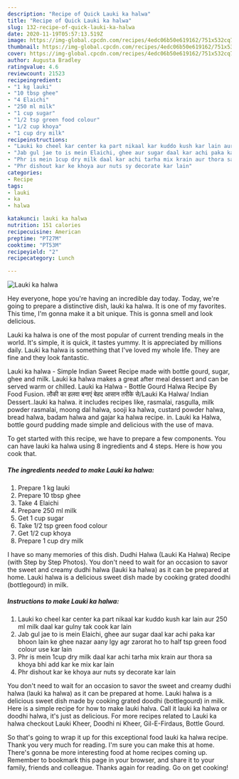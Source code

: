 ```yaml
---
description: "Recipe of Quick Lauki ka halwa"
title: "Recipe of Quick Lauki ka halwa"
slug: 132-recipe-of-quick-lauki-ka-halwa
date: 2020-11-19T05:57:13.519Z
image: https://img-global.cpcdn.com/recipes/4edc06b50e619162/751x532cq70/lauki-ka-halwa-recipe-main-photo.jpg
thumbnail: https://img-global.cpcdn.com/recipes/4edc06b50e619162/751x532cq70/lauki-ka-halwa-recipe-main-photo.jpg
cover: https://img-global.cpcdn.com/recipes/4edc06b50e619162/751x532cq70/lauki-ka-halwa-recipe-main-photo.jpg
author: Augusta Bradley
ratingvalue: 4.6
reviewcount: 21523
recipeingredient:
- "1 kg lauki"
- "10 tbsp ghee"
- "4 Elaichi"
- "250 ml milk"
- "1 cup sugar"
- "1/2 tsp green food colour"
- "1/2 cup khoya"
- "1 cup dry milk"
recipeinstructions:
- "Lauki ko cheel kar center ka part nikaal kar kuddo kush kar lain aur 250 ml milk daal kar gulny tak cook kar lain"
- "Jab gul jae to is mein Elaichi, ghee aur sugar daal kar achi paka kar bhoon lain ke ghee nazar aany lgy agr zarorat ho to half tsp green food colour use kar lain"
- "Phr is mein 1cup dry milk daal kar achi tarha mix krain aur thora sa khoya bhi add kar ke mix kar lain"
- "Phr dishout kar ke khoya aur nuts sy decorate kar lain"
categories:
- Recipe
tags:
- lauki
- ka
- halwa

katakunci: lauki ka halwa 
nutrition: 151 calories
recipecuisine: American
preptime: "PT27M"
cooktime: "PT53M"
recipeyield: "2"
recipecategory: Lunch

---
```



![Lauki ka halwa](https://img-global.cpcdn.com/recipes/4edc06b50e619162/751x532cq70/lauki-ka-halwa-recipe-main-photo.jpg)

Hey everyone, hope you're having an incredible day today. Today, we're going to prepare a distinctive dish, lauki ka halwa. It is one of my favorites. This time, I'm gonna make it a bit unique. This is gonna smell and look delicious.

Lauki ka halwa is one of the most popular of current trending meals in the world. It's simple, it is quick, it tastes yummy. It is appreciated by millions daily. Lauki ka halwa is something that I've loved my whole life. They are fine and they look fantastic.

Lauki ka halwa - Simple Indian Sweet Recipe made with bottle gourd, sugar, ghee and milk. Lauki ka halwa makes a great after meal dessert and can be served warm or chilled. Lauki ka Halwa - Bottle Gourd Halwa Recipe By Food Fusion. लौकी का हलवा बनाएं बेहद आसान तरीके से/Lauki Ka Halwa/ Indian Dessert..lauki ka halwa. it includes recipes like, rasmalai, rasgulla, milk powder rasmalai, moong dal halwa, sooji ka halwa, custard powder halwa, bread halwa, badam halwa and gajar ka halwa recipe. in. Lauki ka Halwa, bottle gourd pudding made simple and delicious with the use of mava.


To get started with this recipe, we have to prepare a few components. You can have lauki ka halwa using 8 ingredients and 4 steps. Here is how you cook that.

<!--inarticleads1-->

##### The ingredients needed to make Lauki ka halwa:

1. Prepare 1 kg lauki
1. Prepare 10 tbsp ghee
1. Take 4 Elaichi
1. Prepare 250 ml milk
1. Get 1 cup sugar
1. Take 1/2 tsp green food colour
1. Get 1/2 cup khoya
1. Prepare 1 cup dry milk


I have so many memories of this dish. Dudhi Halwa (Lauki Ka Halwa) Recipe (with Step by Step Photos). You don&#39;t need to wait for an occasion to savor the sweet and creamy dudhi halwa (lauki ka halwa) as it can be prepared at home. Lauki halwa is a delicious sweet dish made by cooking grated doodhi (bottlegourd) in milk. 

<!--inarticleads2-->

##### Instructions to make Lauki ka halwa:

1. Lauki ko cheel kar center ka part nikaal kar kuddo kush kar lain aur 250 ml milk daal kar gulny tak cook kar lain
1. Jab gul jae to is mein Elaichi, ghee aur sugar daal kar achi paka kar bhoon lain ke ghee nazar aany lgy agr zarorat ho to half tsp green food colour use kar lain
1. Phr is mein 1cup dry milk daal kar achi tarha mix krain aur thora sa khoya bhi add kar ke mix kar lain
1. Phr dishout kar ke khoya aur nuts sy decorate kar lain


You don&#39;t need to wait for an occasion to savor the sweet and creamy dudhi halwa (lauki ka halwa) as it can be prepared at home. Lauki halwa is a delicious sweet dish made by cooking grated doodhi (bottlegourd) in milk. Here is a simple recipe for how to make lauki halva. Call it lauki ka halwa or doodhi halwa, it&#39;s just as delicious. For more recipes related to Lauki ka halwa checkout Lauki Kheer, Doodhi ni Kheer, Gil-E-Firdaus, Bottle Gourd. 

So that's going to wrap it up for this exceptional food lauki ka halwa recipe. Thank you very much for reading. I'm sure you can make this at home. There's gonna be more interesting food at home recipes coming up. Remember to bookmark this page in your browser, and share it to your family, friends and colleague. Thanks again for reading. Go on get cooking!
